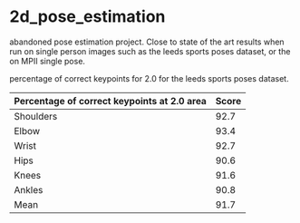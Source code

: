 # 2d_pose_estimation
 abandoned pose estimation project. Close to state of the art results when run on single person images such as the leeds sports poses dataset, or the on MPII single pose.

 
percentage of correct keypoints for 2.0 for the leeds sports poses dataset.

| Percentage of correct keypoints at 2.0 area | Score |
| --- | --- |
| Shoulders | 92.7  |
| Elbow |  93.4 |
| Wrist | 92.7 |
| Hips | 90.6 |
| Knees | 91.6  |
| Ankles | 90.8 |
| Mean |  91.7 |

